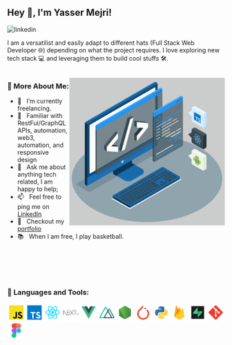 ## Hey 👋, I'm Yasser Mejri!
<a href='https://www.linkedin.com/in/yasser-mejri-646600225/'><img align='left' alt="linkedin" src="https://yassermej.herokuapp.com/images/linked.jpg" height='18px'/></a>
<br/>

I am a versatilist and easily adapt to different hats (Full Stack Web Developer 🌐) depending on what the project requires. I love exploring new tech stack 💻 and leveraging them to build cool stuffs 🛠️. 
<br/>
<br/>

<img align="right" alt="GIF" src="https://raw.githubusercontent.com/yassermej/yassermej/main/techstack.gif" width="360px"/>
  
### 🧐 More About Me:

- 🔭 &nbsp; I’m currently freelancing.
- 🌱 &nbsp; Familiar with RestFul/GraphQL APIs, automation, web3, automation, and responsive design
- 💬 &nbsp; Ask me about anything tech related, I am happy to help;
- 📫 &nbsp; Feel free to ping me on [LinkedIn](https://www.linkedin.com/in/yasser-mejri-646600225/)
- 📝 &nbsp; Checkout my [portfolio](https://yassermej.netlify.app/)
- 📚 &nbsp; When I am free, I play basketball.

<br />
<br />
<br />
<br />

### 🔨 Languages and Tools:
<a href="https://developer.mozilla.org/en-US/docs/Web/JavaScript" target="_blank"> <img align="left" alt="JavaScript" height ="42px"  src="https://raw.githubusercontent.com/yassermej/README_icons/main/language_and_tools/square/javascript/javascript.svg"> </a>
<a href="https://www.typescriptlang.org/" target="_blank"><img align="left" alt="Typescirpt" height ="42px" src="https://raw.githubusercontent.com/yassermej/README_icons/main/language_and_tools/square/typescript/typescript.svg"></a>
<a href="https://reactjs.org/" target="_blank"> <img align="left" alt="React" height ="42px" src="https://raw.githubusercontent.com/yassermej/README_icons/main/language_and_tools/square/react/react.svg"></a>
<a href="https://nextjs.org/" target="_blank">
<img align="left" alt="nextjs" src="https://raw.githubusercontent.com/yassermej/yassermej/main/assets/next.png" height ="42px"/></a>
<a href="https://vuejs.org/" target="_blank"><img align="left" alt="Vue.js" height ="42px" src="https://raw.githubusercontent.com/yassermej/README_icons/main/language_and_tools/square/vue/vue.svg"></a>
<a href="https://nuxtjs.org/" target="_blank">
<img align="left" alt="nuxtjs" src="https://raw.githubusercontent.com/yassermej/yassermej/main/assets/nuxt.png" height ="42px"/></a>
<a href="https://nodejs.org" target="_blank"><img align="left" alt="Node.js" height ="42px" src="https://raw.githubusercontent.com/yassermej/README_icons/main/language_and_tools/square/node/node.svg"></a>
<a href="https://pytorch.org/" target="_blank"> <img align="left" src="https://raw.githubusercontent.com/yassermej/README_icons/main/language_and_tools/square/pytorch/pytorch.svg" alt="pytorch" height="42px"/> </a> 
<a href="https://www.python.org" target="_blank"><img align="left" alt="Python" height ="42px" src="https://raw.githubusercontent.com/yassermej/README_icons/main/language_and_tools/square/python/python.svg"></a>
<a href="https://firebase.google.com/" target="_blank"> <img align="left" src="https://raw.githubusercontent.com/yassermej/README_icons/main/language_and_tools/square/firebase/firebase.svg" alt="firebase" height ="42px"/> </a>
<a href="https://supabase.com/" target="_blank">
<img align="left" alt="supabase" src="https://raw.githubusercontent.com/yassermej/yassermej/main/assets/supabase.jpg" height ="42px"/></a>
<a href="https://git-scm.com/" target="_blank"> <img src="https://raw.githubusercontent.com/yassermej/README_icons/main/language_and_tools/square/git-scm/git-scm.svg" align="left" alt="git" height='42px'/> </a>
<a href="https://www.figma.com/" target="_blank"> <img src="https://raw.githubusercontent.com/yassermej/README_icons/main/language_and_tools/square/figma/figma.svg" alt="figma" height='42px'/> </a>

<br>

<br>
